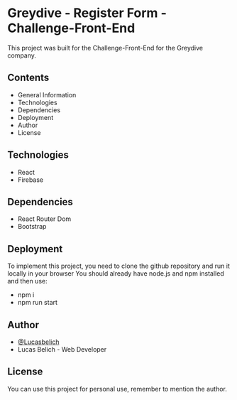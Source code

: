 # Greydive - Register Form - Challenge-Front-End

This project was built for the Challenge-Front-End for the Greydive company.

## Contents

 - General Information
 - Technologies
 - Dependencies
 - Deployment
 - Author
 - License
 
## Technologies

- React
- Firebase

## Dependencies

- React Router Dom
- Bootstrap

## Deployment

To implement this project, you need to clone the github repository
and run it locally in your browser
You should already have node.js and npm installed and then use:
 
- npm i
- npm run start

## Author

- [@Lucasbelich](https://github.com/Lucasbelich)
- Lucas Belich - Web Developer


## License

You can use this project for personal use, remember to mention the author.